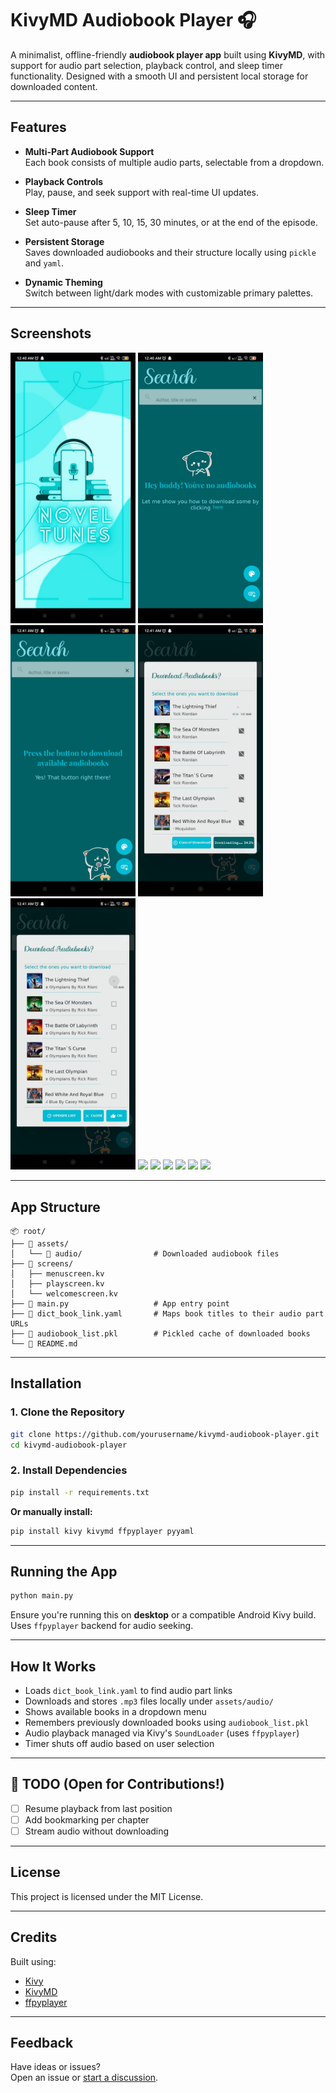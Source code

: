 # KivyMD Audiobook Player 🎧

A minimalist, offline-friendly **audiobook player app** built using **KivyMD**, with support for audio part selection, playback control, and sleep timer functionality. Designed with a smooth UI and persistent local storage for downloaded content.

---

## Features

- **Multi-Part Audiobook Support**  
  Each book consists of multiple audio parts, selectable from a dropdown.

- **Playback Controls**  
  Play, pause, and seek support with real-time UI updates.

- **Sleep Timer**  
  Set auto-pause after 5, 10, 15, 30 minutes, or at the end of the episode.

- **Persistent Storage**  
  Saves downloaded audiobooks and their structure locally using `pickle` and `yaml`.

- **Dynamic Theming**  
  Switch between light/dark modes with customizable primary palettes.

---

## Screenshots

<p float="left">
  <img src="screenshots/splash.jpeg" width="200" />
  <img src="screenshots/menu1.jpeg" width="200" />
  <img src="screenshots/menu2.jpeg" width="200" />
  <img src="screenshots/download1.jpeg" width="200" />
  <img src="screenshots/download2.jpeg" width="200" />
  <img src="screenshots/play1.png" width="200" />
  <img src="screenshots/play2.png" width="200" />
  <img src="screenshots/search1.png" width="200" />
  <img src="screenshots/search2.png" width="200" />
  <img src="screenshots/theme1.png" width="200" />
  <img src="screenshots/theme2.png" width="200" />
</p>
  
---

## App Structure

```
📦 root/
├── 📁 assets/
│   └── 📁 audio/                # Downloaded audiobook files
├── 📁 screens/
│   ├── menuscreen.kv
│   ├── playscreen.kv
│   └── welcomescreen.kv
├── 📄 main.py                   # App entry point
├── 📄 dict_book_link.yaml       # Maps book titles to their audio part URLs
├── 📄 audiobook_list.pkl        # Pickled cache of downloaded books
└── 📄 README.md
```

---

## Installation

### 1. Clone the Repository

```bash
git clone https://github.com/yourusername/kivymd-audiobook-player.git
cd kivymd-audiobook-player
```

### 2. Install Dependencies

```bash
pip install -r requirements.txt
```

**Or manually install:**

```bash
pip install kivy kivymd ffpyplayer pyyaml
```

---

## Running the App

```bash
python main.py
```

Ensure you're running this on **desktop** or a compatible Android Kivy build. Uses `ffpyplayer` backend for audio seeking.

---

## How It Works

- Loads `dict_book_link.yaml` to find audio part links
- Downloads and stores `.mp3` files locally under `assets/audio/`
- Shows available books in a dropdown menu
- Remembers previously downloaded books using `audiobook_list.pkl`
- Audio playback managed via Kivy's `SoundLoader` (uses `ffpyplayer`)
- Timer shuts off audio based on user selection

---

## 📌 TODO (Open for Contributions!)

- [ ] Resume playback from last position
- [ ] Add bookmarking per chapter
- [ ] Stream audio without downloading

---

## License

This project is licensed under the MIT License.

---

## Credits

Built using:

- [Kivy](https://kivy.org/)
- [KivyMD](https://kivymd.readthedocs.io/)
- [ffpyplayer](https://github.com/matham/ffpyplayer)

---

## Feedback

Have ideas or issues?  
Open an issue or [start a discussion](https://github.com/yourusername/kivymd-audiobook-player/discussions).
